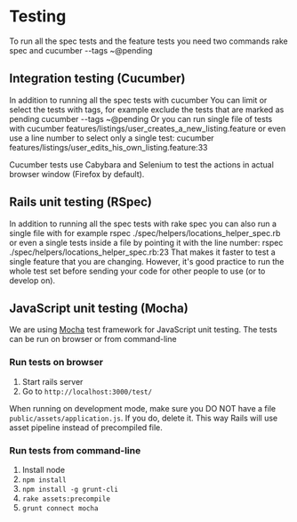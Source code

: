 # Testing

To run all the spec tests and the feature tests you need two commands rake spec and cucumber --tags ~@pending

## Integration testing (Cucumber)

In addition to running all the spec tests with cucumber You can limit or select the tests with tags, for example exclude the tests that are marked as pending cucumber --tags ~@pending Or you can run single file of tests with cucumber features/listings/user_creates_a_new_listing.feature or even use a line number to select only a single test: cucumber features/listings/user_edits_his_own_listing.feature:33

Cucumber tests use Cabybara and Selenium to test the actions in actual browser window (Firefox by default).

## Rails unit testing (RSpec)

In addition to running all the spec tests with rake spec you can also run a single file with for example rspec ./spec/helpers/locations_helper_spec.rb or even a single tests inside a file by pointing it with the line number: rspec ./spec/helpers/locations_helper_spec.rb:23 That makes it faster to test a single feature that you are changing. However, it's good practice to run the whole test set before sending your code for other people to use (or to develop on).

## JavaScript unit testing (Mocha)

We are using [Mocha](http://visionmedia.github.io/mocha/) test framework for JavaScript unit testing. The tests can be run on browser or from command-line

### Run tests on browser

1. Start rails server
2. Go to `http://localhost:3000/test/`

When running on development mode, make sure you DO NOT have a file `public/assets/application.js`. If you do, delete it. This way Rails will use asset pipeline instead of precompiled file.

### Run tests from command-line

1. Install node
2. `npm install`
3. `npm install -g grunt-cli`
4. `rake assets:precompile`
5. `grunt connect mocha`
